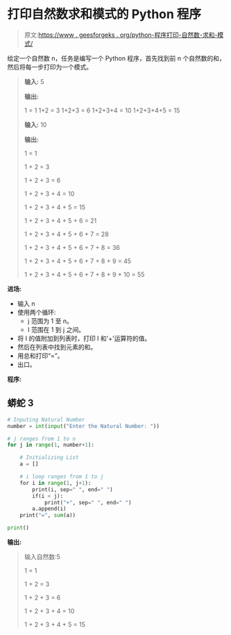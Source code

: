 # 打印自然数求和模式的 Python 程序

> 原文:[https://www . geesforgeks . org/python-程序打印-自然数-求和-模式/](https://www.geeksforgeeks.org/python-program-to-print-the-natural-numbers-summation-pattern/)

给定一个自然数 n，任务是编写一个 Python 程序，首先找到前 n 个自然数的和，然后将每一步打印为一个模式。

> **输入:** 5
> 
> **输出:**
> 
> 1 = 1
> 1+2 = 3
> 1+2+3 = 6
> 1+2+3+4 = 10
> 1+2+3+4+5 = 15
> 
> **输入:** 10
> 
> **输出:**
> 
> 1 = 1
> 
> 1 + 2 = 3
> 
> 1 + 2 + 3 = 6
> 
> 1 + 2 + 3 + 4 = 10
> 
> 1 + 2 + 3 + 4 + 5 = 15
> 
> 1 + 2 + 3 + 4 + 5 + 6 = 21
> 
> 1 + 2 + 3 + 4 + 5 + 6 + 7 = 28
> 
> 1 + 2 + 3 + 4 + 5 + 6 + 7 + 8 = 36
> 
> 1 + 2 + 3 + 4 + 5 + 6 + 7 + 8 + 9 = 45
> 
> 1 + 2 + 3 + 4 + 5 + 6 + 7 + 8 + 9 + 10 = 55

**进场:**

*   输入 n
*   使用两个循环:
    *   j 范围为 1 至 n。
    *   I 范围在 1 到 j 之间。
*   将 I 的值附加到列表时，打印 I 和'+'运算符的值。
*   然后在列表中找到元素的和。
*   用总和打印“=”。
*   出口。

**程序:**

## 蟒蛇 3

```py
# Inputing Natural Number
number = int(input("Enter the Natural Number: "))

# j ranges from 1 to n
for j in range(1, number+1):

    # Initializing List
    a = []

    # i loop ranges from 1 to j
    for i in range(1, j+1):
        print(i, sep=" ", end=" ")
        if(i < j):
            print("+", sep=" ", end=" ")
        a.append(i)
    print("=", sum(a))

print()
```

**输出:**

> 输入自然数:5
> 
> 1 = 1
> 
> 1 + 2 = 3
> 
> 1 + 2 + 3 = 6
> 
> 1 + 2 + 3 + 4 = 10
> 
> 1 + 2 + 3 + 4 + 5 = 15